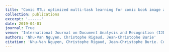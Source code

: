 ```yaml
---
title: "Comic MTL: optimized multi-task learning for comic book image analysis"
collection: publications
excerpt: '------'
date: 2019-04-01
journal: True
venue: 'International Journal on Document Analysis and Recognition (IJDAR)'
authors: 'Nhu-Van Nguyen, Christophe Rigaud, Jean-Christophe Burie'
citation: 'Nhu-Van Nguyen, Christophe Rigaud, Jean-Christophe Burie. Comic MTL: optimized multi-task learning for comic book image analysis. (2019) <i>International Journal on Document Analysis and Recognition (IJDAR)</i>, 265-284. <b>(SRJ ranking : Q2)</b>'
---
```

